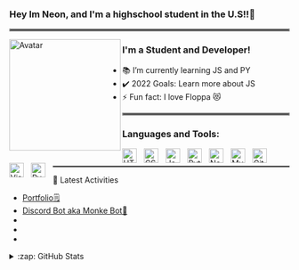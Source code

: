 [comment]: <> (Credits to https://github.com/codeSTACKr I give my credits im not a skid)
[comment]: <> (Credits to https://github.com/anuraghazra/github-readme-stats)
[comment]: <> (Credits to my friend https://github.com/Ethan-Francolla/Ethan-Francolla)

### Hey Im Neon, and I'm a highschool student in the U.S!!👋

<hr style="border:2px solid gray"> </hr>

<!--- pfp --->

<img 
     align="left" alt="Avatar" width="200px" 
          src="https://avatars.githubusercontent.com/u/29808983?s=400&u=ceb9e5572367bd7e323b60313c61ce6238e14ce7&v=4" 
/>

<!--- Info about me --->

### I'm a Student and Developer!

- 📚 I’m currently learning JS and PY
- ✔️ 2022 Goals: Learn more about JS
- ⚡ Fun fact: I love Floppa 😻

<!--- Line  --->
<hr style="border:2px solid gray"> </hr>

<!--- My knowledge  --->

### Languages and Tools:

<img align="left" alt="HTML5" width="26px" src="https://cdn.jsdelivr.net/gh/devicons/devicon/icons/html5/html5-original.svg" style="padding-right:10px;" />
<img align="left" alt="CSS3" width="26px" src="https://cdn.jsdelivr.net/gh/devicons/devicon/icons/css3/css3-original.svg" style="padding-right:10px;" />
<img align="left" alt="JavaScript" width="26px" src="https://cdn.jsdelivr.net/gh/devicons/devicon/icons/javascript/javascript-original.svg" style="padding-right:10px;"/>
<img align="left" alt="Python" width="26px" src="https://brandslogos.com/wp-content/uploads/images/large/python-logo.png" style="padding-right:10px;" />
<img align="left" alt="Node.js" width="26px" src="https://cdn.jsdelivr.net/gh/devicons/devicon/icons/nodejs/nodejs-original.svg" style="padding-right:10px;" />
<img align="left" alt="MySQL" width="26px" src="https://cdn.jsdelivr.net/gh/devicons/devicon/icons/mysql/mysql-original.svg" style="padding-right:10px;" />
<img align="left" alt="Git" width="26px" src="https://cdn.jsdelivr.net/gh/devicons/devicon/icons/git/git-original.svg" style="padding-right:10px;" />
<img align="left" alt="Visual Studio Code" width="26px" src="https://cdn.jsdelivr.net/gh/devicons/devicon/icons/vscode/vscode-original.svg" style="padding-right:10px;"/>
<img align="left" alt="PyCharm" width="26px" src="https://upload.wikimedia.org/wikipedia/commons/thumb/1/1d/PyCharm_Icon.svg/2048px-PyCharm_Icon.svg.png" style="padding-right:10px;"/>

<!--- Line+placeholder  --->

&ensp;

<hr style="border:1px solid gray"> </hr>

👀 Latest Activities

<!-- Projects -->

- [Portfolio🗒️](https://github.com/drew109/Portfolio)
- [Discord Bot aka Monke Bot🐒](https://github.com/drew109/Monke-Discord-Bot)
-
-
-

<details>
  <summary>:zap: GitHub Stats</summary>

  <img align="left" alt="Neon's GitHub Stats" src="https://github-readme-stats.vercel.app/api?username=drew109_icons=true&hide_border=false&title_color=ff652f&icon_color=FFE400&bg_color=09131B&text_color=ffffff&border_color=0c1a25" />

</details>
